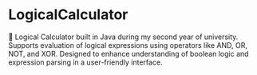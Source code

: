 # LogicalCalculator
🧮 Logical Calculator built in Java during my second year of university. Supports evaluation of logical expressions using operators like AND, OR, NOT, and XOR. Designed to enhance understanding of boolean logic and expression parsing in a user-friendly interface.
